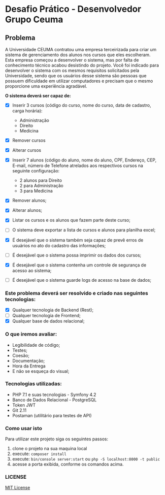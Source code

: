 Desafio Prático - Desenvolvedor Grupo Ceuma
===========================================

Problema
--------

A Universidade CEUMA contratou uma empresa terceirizada para criar um sistema de gerenciamento dos alunos nos cursos que eles escolheram. Esta empresa começou a desenvolver o sistema, mas por falta de conhecimento técnico acabou desistindo do projeto. Você foi indicado para desenvolver o sistema com os mesmos requisitos solicitados pela Universidade, sendo que os usuários desse sistema são pessoas que possuem dificuldade em utilizar computadores e precisam que o mesmo proporcione uma experiência agradável.

**O sistema deverá ser capaz de:**

- [x] Inserir 3 cursos (código do curso, nome do curso, data de cadastro, carga horária):

    - Administração
    - Direito
    - Medicina

- [x] Remover cursos
- [x] Alterar cursos

- [x] Inserir 7 alunos (código do aluno, nome do aluno, CPF, Endereço, CEP, E-mail, número de Telefone atrelados aos respectivos cursos na seguinte configuração:

    - 2 alunos para Direito
    - 2 para Administração
    - 3 para Medicina

- [x] Remover alunos;
- [x] Alterar alunos;
- [x] Listar os cursos e os alunos que fazem parte deste curso;

- [ ] O sistema deve exportar a lista de cursos e alunos para planilha excel;
- [x] É desejável que o sistema também seja capaz de prevê erros de usuários no ato do cadastro das informações;

- [ ] É desejável que o sistema possa imprimir os dados dos cursos;
- [x] É desejável que o sistema contenha um controle de segurança de acesso ao sistema;
- [ ] É desejável que o sistema guarde logs de acesso na base de dados;

### Este problema deverá ser resolvido e criado nas seguintes tecnologias:

- [x] Qualquer tecnologia de Backend (Rest);
- [ ] Qualquer tecnologia de Frontend;
- [x] Qualquer base de dados relacional;

### O que iremos avaliar:

- Legibilidade de código;
- Testes;
- Coesão;
- Documentação;
- Hora da Entrega
- E não se esqueça do visual;

### Tecnologias utilizadas:

- PHP 7.1 e suas tecnologias - Symfony 4.2
- Banco de Dados Relacional  - PostgreSQL
- Token JWT
- Git 2.11
- Postaman (utilitário para testes de API)

### Como usar isto

Para utilizar este projeto siga os seguintes passos:

1. clone o projeto na sua maquina local
2. execute: `composer install`
3. execute: `bin/console server:start` ou `php -S localhost:8000 -t public`
4. acesse a porta exibida, conforme os comandos acima.

### LICENSE

[MIT License](LICENSE)

